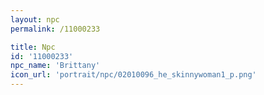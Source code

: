```yaml
---
layout: npc
permalink: /11000233

title: Npc
id: '11000233'
npc_name: 'Brittany'
icon_url: 'portrait/npc/02010096_he_skinnywoman1_p.png'
---
```

